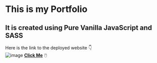 # This is my Portfolio
## It is created using Pure Vanilla JavaScript and SASS
 Here is the link to the deployed website 👇 </br>
 ![image](https://user-images.githubusercontent.com/87236576/179566143-fc397b3f-5a4b-48d7-aeda-f58d751a60c3.png)
**[Click Me](https://sujalsamai.netlify.app/)** 🖱️
